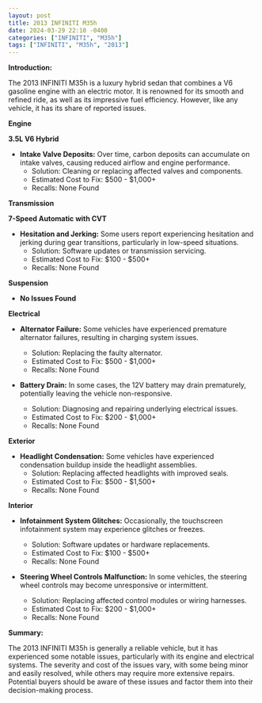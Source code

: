 ```yaml
---
layout: post
title: 2013 INFINITI M35h
date: 2024-03-29 22:10 -0400
categories: ["INFINITI", "M35h"]
tags: ["INFINITI", "M35h", "2013"]
---
```

**Introduction:**

The 2013 INFINITI M35h is a luxury hybrid sedan that combines a V6 gasoline engine with an electric motor. It is renowned for its smooth and refined ride, as well as its impressive fuel efficiency. However, like any vehicle, it has its share of reported issues.

**Engine**

**3.5L V6 Hybrid**

* **Intake Valve Deposits:** Over time, carbon deposits can accumulate on intake valves, causing reduced airflow and engine performance.
    * Solution: Cleaning or replacing affected valves and components.
    * Estimated Cost to Fix: $500 - $1,000+
    * Recalls: None Found

**Transmission**

**7-Speed Automatic with CVT**

* **Hesitation and Jerking:** Some users report experiencing hesitation and jerking during gear transitions, particularly in low-speed situations.
    * Solution: Software updates or transmission servicing.
    * Estimated Cost to Fix: $100 - $500+
    * Recalls: None Found

**Suspension**

* **No Issues Found**

**Electrical**

* **Alternator Failure:** Some vehicles have experienced premature alternator failures, resulting in charging system issues.
    * Solution: Replacing the faulty alternator.
    * Estimated Cost to Fix: $500 - $1,000+
    * Recalls: None Found

* **Battery Drain:** In some cases, the 12V battery may drain prematurely, potentially leaving the vehicle non-responsive.
    * Solution: Diagnosing and repairing underlying electrical issues.
    * Estimated Cost to Fix: $200 - $1,000+
    * Recalls: None Found

**Exterior**

* **Headlight Condensation:** Some vehicles have experienced condensation buildup inside the headlight assemblies.
    * Solution: Replacing affected headlights with improved seals.
    * Estimated Cost to Fix: $500 - $1,500+
    * Recalls: None Found

**Interior**

* **Infotainment System Glitches:** Occasionally, the touchscreen infotainment system may experience glitches or freezes.
    * Solution: Software updates or hardware replacements.
    * Estimated Cost to Fix: $100 - $500+
    * Recalls: None Found

* **Steering Wheel Controls Malfunction:** In some vehicles, the steering wheel controls may become unresponsive or intermittent.
    * Solution: Replacing affected control modules or wiring harnesses.
    * Estimated Cost to Fix: $200 - $1,000+
    * Recalls: None Found

**Summary:**

The 2013 INFINITI M35h is generally a reliable vehicle, but it has experienced some notable issues, particularly with its engine and electrical systems. The severity and cost of the issues vary, with some being minor and easily resolved, while others may require more extensive repairs. Potential buyers should be aware of these issues and factor them into their decision-making process.
